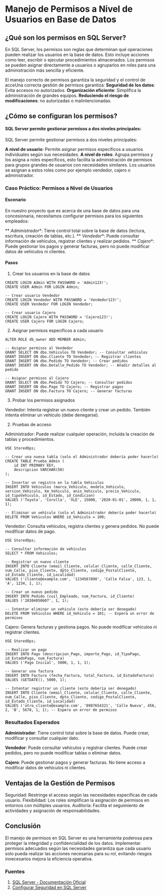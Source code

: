 # Manejo de Permisos a Nivel de Usuarios en Base de Datos

## ¿Qué son los permisos en SQL Server?
En SQL Server, los permisos son reglas que determinan qué operaciones pueden realizar los usuarios en la base de datos. Esto incluye acciones como leer, escribir o ejecutar procedimientos almacenados. Los permisos se pueden asignar directamente a usuarios o agruparlos en roles para una administración más sencilla y eficiente.

El manejo correcto de permisos garantiza la seguridad y el control de acceUna correcta gestión de permisos garantiza:
**Seguridad de los datos**: Evita accesos no autorizados.
**Organización eficiente**: Simplifica la administración de grandes equipos. **Reduciendo el riesgo de modificaciones**: no autorizadas o malintencionadas. 

## ¿Cómo se configuran los permisos?
#### SQL Server permite gestionar permisos a dos niveles principales:

SQL Server permite gestionar permisos a dos niveles principales:

**A nivel de usuario**: Permite asignar permisos específicos a usuarios individuales según sus necesidades.
**A nivel de roles**: Agrupa permisos y los asigna a roles específicos, esto facilita la administración de permisos para grupos grandes de usuarios con necesidades similares. 
Los usuarios se asignan a estos roles como por ejemplo vendedor, cajero o administrador.

### Caso Práctico: Permisos a Nivel de Usuarios
#### Escenario
En nuestro proyecto que es acerca de una base de datos para una concesionaria, necesitamos configurar permisos para los siguientes empleados:

** *Administrador**: Tiene control total sobre la base de datos (lectura, escritura, creación de tablas, etc.).
** *Vendedor**: Puede consultar información de vehículos, registrar clientes y realizar pedidos.
** *Cajero**: Puede gestionar los pagos y generar facturas, pero no puede modificar datos de vehículos ni clientes.

#### Pasos
1. Crear los usuarios en la base de datos
```-- Crear usuario Administrador
CREATE LOGIN Admin WITH PASSWORD = 'Admin123!';
CREATE USER Admin FOR LOGIN Admin;

-- Crear usuario Vendedor
CREATE LOGIN Vendedor WITH PASSWORD = 'Vendedor123!';
CREATE USER Vendedor FOR LOGIN Vendedor;

-- Crear usuario Cajero
CREATE LOGIN Cajero WITH PASSWORD = 'Cajero123!';
CREATE USER Cajero FOR LOGIN Cajero;
```
2. Asignar permisos específicos a cada usuario

```-- Asignar permisos al Administrador
ALTER ROLE db_owner ADD MEMBER Admin;

-- Asignar permisos al Vendedor
GRANT SELECT ON dbo.Vehiculos TO Vendedor; -- Consultar vehículos
GRANT INSERT ON dbo.Cliente TO Vendedor; -- Registrar clientes
GRANT INSERT ON dbo.Pedido TO Vendedor; -- Crear pedidos
GRANT INSERT ON dbo.Detalle_Pedido TO Vendedor; -- Añadir detalles al pedido

-- Asignar permisos al Cajero
GRANT SELECT ON dbo.Pedido TO Cajero; -- Consultar pedidos
GRANT INSERT ON dbo.Pago TO Cajero; -- Registrar pagos
GRANT INSERT ON dbo.Factura TO Cajero; -- Generar facturas
```
3. Probar los permisos asignados

Vendedor: Intenta registrar un nuevo cliente y crear un pedido. También intenta eliminar un vehículo (debe denegarse).

2. Pruebas de acceso

Administrador: Puede realizar cualquier operación, incluida la creación de tablas y procedimientos.
```
USE StoredOps;

-- Crear una nueva tabla (solo el Administrador debería poder hacerlo)
CREATE TABLE Prueba_Admin (
    id INT PRIMARY KEY,
    descripcion VARCHAR(50)
);

-- Insertar un registro en la tabla Vehiculos
INSERT INTO Vehiculos (marca_Vehiculo, modelo_Vehiculo, version_Vehiculo, km_Vehiculo, anio_Vehiculo, precio_Vehiculo, id_tipoVehiculo, id_Estado, id_Condicion)
VALUES ('Toyota', 'Corolla', 'XLE', 15000, '2020-01-01', 20000, 1, 1, 1);

-- Eliminar un vehículo (solo el Administrador debería poder hacerlo)
DELETE FROM Vehiculos WHERE id_Vehiculo = 100;
```

Vendedor: Consulta vehículos, registra clientes y genera pedidos. No puede modificar datos de pago.
```
USE StoredOps;

-- Consultar información de vehículos
SELECT * FROM Vehiculos;

-- Registrar un nuevo cliente
INSERT INTO Cliente (email_Cliente, celular_Cliente, calle_Cliente, num_Calle, piso_Cliente, dpto_Cliente, codigo_PostalCliente, id_Estado_Cliente, id_Localidad)
VALUES ('cliente@example.com', '1234567890', 'Calle Falsa', 123, 1, 'A', 1234, 1, 1);

-- Crear un nuevo pedido
INSERT INTO Pedido (cuil_Empleado, num_Factura, id_Cliente)
VALUES ('20304050607', 1, 1);

-- Intentar eliminar un vehículo (esto debería ser denegado)
DELETE FROM Vehiculos WHERE id_Vehiculo = 101; -- Espera un error de permisos
```

Cajero: Genera facturas y gestiona pagos. No puede modificar vehículos ni registrar clientes.
```
USE StoredOps;

-- Realizar un pago
INSERT INTO Pago (descripcion_Pago, importe_Pago, id_TipoPago, id_EstadoPago, num_Factura)
VALUES ('Pago Inicial', 5000, 1, 1, 1);

-- Generar una factura
INSERT INTO Factura (fecha_Factura, total_Factura, id_EstadoFactura)
VALUES (GETDATE(), 5000, 1);

-- Intentar registrar un cliente (esto debería ser denegado)
INSERT INTO Cliente (email_Cliente, celular_Cliente, calle_Cliente, num_Calle, piso_Cliente, dpto_Cliente, codigo_PostalCliente, id_Estado_Cliente, id_Localidad)
VALUES ('otro_cliente@example.com', '0987654321', 'Calle Nueva', 456, 2, 'B', 5678, 1, 1); -- Espera un error de permisos
```

### Resultados Esperados
**Administrador**:
Tiene control total sobre la base de datos.
Puede crear, modificar y consultar cualquier dato.

**Vendedor**:
Puede consultar vehículos y registrar clientes.
Puede crear pedidos, pero no puede modificar tablas o eliminar datos.

**Cajero**:
Puede gestionar pagos y generar facturas.
No tiene acceso a modificar datos de vehículos ni clientes.

## Ventajas de la Gestión de Permisos
Seguridad: Restringe el acceso según las necesidades específicas de cada usuario.
Flexibilidad: Los roles simplifican la asignación de permisos en entornos con múltiples usuarios.
Auditoría: Facilita el seguimiento de actividades y asignación de responsabilidades.

## Conclusión
El manejo de permisos en SQL Server es una herramienta poderosa para proteger la integridad y confidencialidad de los datos. 
Implementar permisos adecuados según las necesidades garantiza que cada usuario solo pueda realizar las acciones necesarias para su rol, evitando riesgos innecesarios mejora la eficiencia operativa.

### Fuentes
1. [SQL Server - Documentación Oficial](https://learn.microsoft.com/es-es/sql/sql-server/?view=sql-server-ver16)
2. [Configurar Seguridad en SQL Server](https://learn.microsoft.com/es-es/sql/relational-databases/security/authentication-access/create-a-database-user?view=sql-server-ver16)
